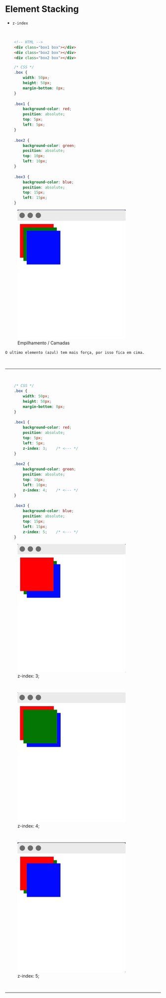 # Element Stacking

* `z-index`

<br>

```HTML
    <!-- HTML -->
    <div class="box1 box"></div>
    <div class="box2 box"></div>
    <div class="box2 box"></div>
```

```CSS
    /* CSS */
    .box {
        width: 50px;
        height: 50px;
        margin-bottom: 8px;
    }

    .box1 {
        background-color: red;
        position: absolute;
        top: 5px;
        left: 5px;
    }

    .box2 {
        background-color: green;
        position: absolute;
        top: 10px;
        left: 10px;
    }

    .box3 {
        background-color: blue;
        position: absolute;
        top: 15px;
        left: 15px;
    }
```

<figure>
    <img src="../Assets\img\z-index.png" width="350">
    <figcaption>Empilhamento / Camadas</figcaption>
</figure>

    O ultimo elemento (azul) tem mais força, por isso fica em cima.

<br><hr><br>

```CSS
    /* CSS */
    .box {
        width: 50px;
        height: 50px;
        margin-bottom: 8px;
    }

    .box1 {
        background-color: red;
        position: absolute;
        top: 5px;
        left: 5px;
        z-index: 3;    /* <--- */
    }

    .box2 {
        background-color: green;
        position: absolute;
        top: 10px;
        left: 10px;
        z-index: 4;    /* <--- */
    }

    .box3 {
        background-color: blue;
        position: absolute;
        top: 15px;
        left: 15px;
        z-index: 5;    /* <--- */
    }
```

<figure>
    <img src="../Assets\img\z-index-3.png" width="350">
    <figcaption>z-index: 3;</figcaption>
</figure>

<br>

<figure>
    <img src="../Assets\img\z-index-4.png" width="350">
    <figcaption>z-index: 4;</figcaption>
</figure>

<br>

<figure>
    <img src="../Assets\img\z-index-5.png" width="350">
    <figcaption>z-index: 5;</figcaption>
</figure>

<br><hr><br>

